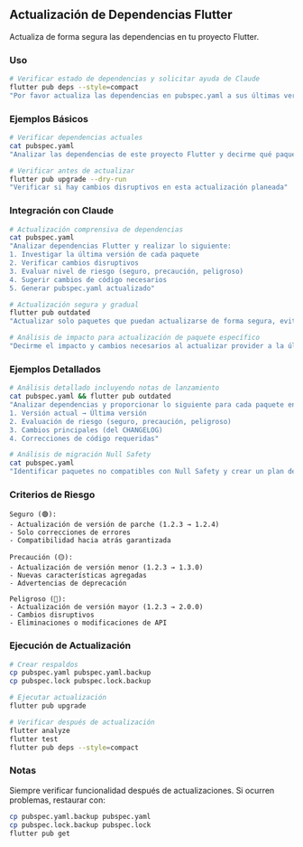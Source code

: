 ## Actualización de Dependencias Flutter

Actualiza de forma segura las dependencias en tu proyecto Flutter.

### Uso

```bash
# Verificar estado de dependencias y solicitar ayuda de Claude
flutter pub deps --style=compact
"Por favor actualiza las dependencias en pubspec.yaml a sus últimas versiones"
```

### Ejemplos Básicos

```bash
# Verificar dependencias actuales
cat pubspec.yaml
"Analizar las dependencias de este proyecto Flutter y decirme qué paquetes pueden actualizarse"

# Verificar antes de actualizar
flutter pub upgrade --dry-run
"Verificar si hay cambios disruptivos en esta actualización planeada"
```

### Integración con Claude

```bash
# Actualización comprensiva de dependencias
cat pubspec.yaml
"Analizar dependencias Flutter y realizar lo siguiente:
1. Investigar la última versión de cada paquete
2. Verificar cambios disruptivos
3. Evaluar nivel de riesgo (seguro, precaución, peligroso)
4. Sugerir cambios de código necesarios
5. Generar pubspec.yaml actualizado"

# Actualización segura y gradual
flutter pub outdated
"Actualizar solo paquetes que puedan actualizarse de forma segura, evitando actualizaciones de versión mayor"

# Análisis de impacto para actualización de paquete específico
"Decirme el impacto y cambios necesarios al actualizar provider a la última versión"
```

### Ejemplos Detallados

```bash
# Análisis detallado incluyendo notas de lanzamiento
cat pubspec.yaml && flutter pub outdated
"Analizar dependencias y proporcionar lo siguiente para cada paquete en formato tabla:
1. Versión actual → Última versión
2. Evaluación de riesgo (seguro, precaución, peligroso)
3. Cambios principales (del CHANGELOG)
4. Correcciones de código requeridas"

# Análisis de migración Null Safety
cat pubspec.yaml
"Identificar paquetes no compatibles con Null Safety y crear un plan de migración"
```

### Criterios de Riesgo

```text
Seguro (🟢):
- Actualización de versión de parche (1.2.3 → 1.2.4)
- Solo correcciones de errores
- Compatibilidad hacia atrás garantizada

Precaución (🟡):
- Actualización de versión menor (1.2.3 → 1.3.0)
- Nuevas características agregadas
- Advertencias de deprecación

Peligroso (🔴):
- Actualización de versión mayor (1.2.3 → 2.0.0)
- Cambios disruptivos
- Eliminaciones o modificaciones de API
```

### Ejecución de Actualización

```bash
# Crear respaldos
cp pubspec.yaml pubspec.yaml.backup
cp pubspec.lock pubspec.lock.backup

# Ejecutar actualización
flutter pub upgrade

# Verificar después de actualización
flutter analyze
flutter test
flutter pub deps --style=compact
```

### Notas

Siempre verificar funcionalidad después de actualizaciones. Si ocurren problemas, restaurar con:

```bash
cp pubspec.yaml.backup pubspec.yaml
cp pubspec.lock.backup pubspec.lock
flutter pub get
```
